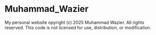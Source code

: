# Muhammad_Wazier
My personal website
opyright (c) 2025 Muhammad Wazier.
All rights reserved. This code is not licensed for use, distribution, or modification.
